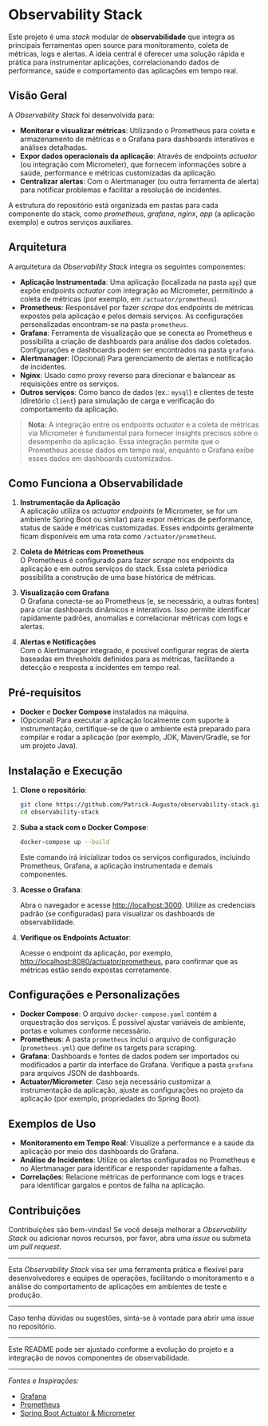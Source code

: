 # Observability Stack

Este projeto é uma _stack_ modular de **observabilidade** que integra as principais ferramentas open source para monitoramento, coleta de métricas, logs e alertas. A ideia central é oferecer uma solução rápida e prática para instrumentar aplicações, correlacionando dados de performance, saúde e comportamento das aplicações em tempo real.

## Visão Geral

A _Observability Stack_ foi desenvolvida para:

- **Monitorar e visualizar métricas**: Utilizando o Prometheus para coleta e armazenamento de métricas e o Grafana para dashboards interativos e análises detalhadas.
- **Expor dados operacionais da aplicação**: Através de endpoints _actuator_ (ou integração com Micrometer), que fornecem informações sobre a saúde, performance e métricas customizadas da aplicação.
- **Centralizar alertas**: Com o Alertmanager (ou outra ferramenta de alerta) para notificar problemas e facilitar a resolução de incidentes.

A estrutura do repositório está organizada em pastas para cada componente do stack, como _prometheus_, _grafana_, _nginx_, _app_ (a aplicação exemplo) e outros serviços auxiliares.

## Arquitetura

A arquitetura da _Observability Stack_ integra os seguintes componentes:

- **Aplicação Instrumentada**: Uma aplicação (localizada na pasta `app`) que expõe endpoints _actuator_ com integração ao Micrometer, permitindo a coleta de métricas (por exemplo, em `/actuator/prometheus`).
- **Prometheus**: Responsável por fazer _scrape_ dos endpoints de métricas expostos pela aplicação e pelos demais serviços. As configurações personalizadas encontram-se na pasta `prometheus`.
- **Grafana**: Ferramenta de visualização que se conecta ao Prometheus e possibilita a criação de dashboards para análise dos dados coletados. Configurações e dashboards podem ser encontrados na pasta `grafana`.
- **Alertmanager**: (Opcional) Para gerenciamento de alertas e notificação de incidentes.
- **Nginx**: Usado como proxy reverso para direcionar e balancear as requisições entre os serviços.
- **Outros serviços**: Como banco de dados (ex.: `mysql`) e clientes de teste (diretório `client`) para simulação de carga e verificação do comportamento da aplicação.

> **Nota:** A integração entre os endpoints _actuator_ e a coleta de métricas via Micrometer é fundamental para fornecer insights precisos sobre o desempenho da aplicação. Essa integração permite que o Prometheus acesse dados em tempo real, enquanto o Grafana exibe esses dados em dashboards customizados.

## Como Funciona a Observabilidade

1. **Instrumentação da Aplicação**  
   A aplicação utiliza os _actuator endpoints_ (e Micrometer, se for um ambiente Spring Boot ou similar) para expor métricas de performance, status de saúde e métricas customizadas. Esses endpoints geralmente ficam disponíveis em uma rota como `/actuator/prometheus`.

2. **Coleta de Métricas com Prometheus**  
   O Prometheus é configurado para fazer _scrape_ nos endpoints da aplicação e em outros serviços do stack. Essa coleta periódica possibilita a construção de uma base histórica de métricas.

3. **Visualização com Grafana**  
   O Grafana conecta-se ao Prometheus (e, se necessário, a outras fontes) para criar dashboards dinâmicos e interativos. Isso permite identificar rapidamente padrões, anomalias e correlacionar métricas com logs e alertas.

4. **Alertas e Notificações**  
   Com o Alertmanager integrado, é possível configurar regras de alerta baseadas em thresholds definidos para as métricas, facilitando a detecção e resposta a incidentes em tempo real.

## Pré-requisitos

- **Docker** e **Docker Compose** instalados na máquina.
- (Opcional) Para executar a aplicação localmente com suporte à instrumentação, certifique-se de que o ambiente está preparado para compilar e rodar a aplicação (por exemplo, JDK, Maven/Gradle, se for um projeto Java).

## Instalação e Execução

1. **Clone o repositório**:

   ```bash
   git clone https://github.com/Patrick-Augusto/observability-stack.git
   cd observability-stack
   ```

2. **Suba a stack com o Docker Compose**:

   ```bash
   docker-compose up --build
   ```

   Este comando irá inicializar todos os serviços configurados, incluindo Prometheus, Grafana, a aplicação instrumentada e demais componentes.

3. **Acesse o Grafana**:

   Abra o navegador e acesse [http://localhost:3000](http://localhost:3000). Utilize as credenciais padrão (se configuradas) para visualizar os dashboards de observabilidade.

4. **Verifique os Endpoints Actuator**:

   Acesse o endpoint da aplicação, por exemplo, [http://localhost:8080/actuator/prometheus](http://localhost:8080/actuator/prometheus), para confirmar que as métricas estão sendo expostas corretamente.

## Configurações e Personalizações

- **Docker Compose**: O arquivo `docker-compose.yaml` contém a orquestração dos serviços. É possível ajustar variáveis de ambiente, portas e volumes conforme necessário.
- **Prometheus**: A pasta `prometheus` inclui o arquivo de configuração (`prometheus.yml`) que define os targets para scraping.
- **Grafana**: Dashboards e fontes de dados podem ser importados ou modificados a partir da interface do Grafana. Verifique a pasta `grafana` para arquivos JSON de dashboards.
- **Actuator/Micrometer**: Caso seja necessário customizar a instrumentação da aplicação, ajuste as configurações no projeto da aplicação (por exemplo, propriedades do Spring Boot).

## Exemplos de Uso

- **Monitoramento em Tempo Real**: Visualize a performance e a saúde da aplicação por meio dos dashboards do Grafana.
- **Análise de Incidentes**: Utilize os alertas configurados no Prometheus e no Alertmanager para identificar e responder rapidamente a falhas.
- **Correlações**: Relacione métricas de performance com logs e traces para identificar gargalos e pontos de falha na aplicação.

## Contribuições

Contribuições são bem-vindas! Se você deseja melhorar a _Observability Stack_ ou adicionar novos recursos, por favor, abra uma _issue_ ou submeta um _pull request_.

---

Esta _Observability Stack_ visa ser uma ferramenta prática e flexível para desenvolvedores e equipes de operações, facilitando o monitoramento e a análise do comportamento de aplicações em ambientes de teste e produção.

---

Caso tenha dúvidas ou sugestões, sinta-se à vontade para abrir uma _issue_ no repositório.

---

Este README pode ser ajustado conforme a evolução do projeto e a integração de novos componentes de observabilidade.

---

*Fontes e Inspirações:*  
- [Grafana](https://grafana.com)  
- [Prometheus](https://prometheus.io)  
- [Spring Boot Actuator & Micrometer](https://spring.io/projects/spring-boot)  
